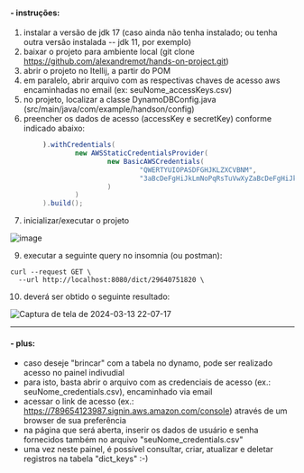 
#### - instruções:


1.  instalar a versão de jdk 17 (caso ainda não tenha instalado; ou tenha outra versão instalada -- jdk 11, por exemplo)
2.  baixar o projeto para ambiente local (git clone https://github.com/alexandremot/hands-on-project.git)
3.  abrir o projeto no Itellij, a partir do POM
4.  em paralelo, abrir arquivo com as respectivas chaves de acesso aws encaminhadas no email (ex: seuNome_accessKeys.csv)
5.  no projeto, localizar a classe DynamoDBConfig.java (src/main/java/com/example/handson/config)
6.  preencher os dados de acesso (accessKey e secretKey) conforme indicado abaixo:

```java
        ).withCredentials(
                new AWSStaticCredentialsProvider(
                        new BasicAWSCredentials(
                                "QWERTYUIOPASDFGHJKLZXCVBNM",
                                "3aBcDeFgHiJkLmNoPqRsTuVwXyZaBcDeFgHiJkLm"
                        )
                )
        ).build();
```
7.  inicializar/executar o projeto

   ![image](https://github.com/alexandremot/hands-on-project/assets/42823175/45a6068b-28d0-49b0-89e3-a06f5df8e4dc)

9.  executar a seguinte query no insomnia (ou postman):

```curl
curl --request GET \
  --url http://localhost:8080/dict/29640751820 \
```

10.  deverá ser obtido o seguinte resultado:
    
![Captura de tela de 2024-03-13 22-07-17](https://github.com/alexandremot/hands-on-project/assets/42823175/62140599-a66c-4bac-a8a5-127763d3bf6b)

----

#### - plus:

- caso deseje "brincar" com a tabela no dynamo, pode ser realizado acesso no painel indivudial
- para isto, basta abrir o arquivo com as credenciais de acesso (ex.: seuNome_credentials.csv), encaminhado via email
- acessar o link de acesso (ex.: https://789654123987.signin.aws.amazon.com/console) através de um browser de sua preferência
- na página que será aberta, inserir os dados de usuário e senha fornecidos também no arquivo "seuNome_credentials.csv"
- uma vez neste painel, é possível consultar, criar, atualizar e deletar registros na tabela "dict_keys" :-)


